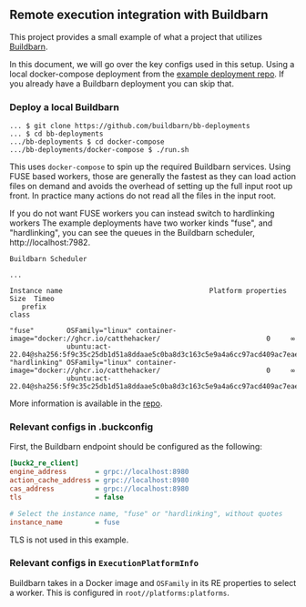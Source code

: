## Remote execution integration with Buildbarn

This project provides a small example of what a project that utilizes [Buildbarn](https://github.com/buildbarn).

In this document, we will go over the key configs used in this setup.
Using a local docker-compose deployment from the [example deployment repo](https://github.com/buildbarn/bb-deployments).
If you already have a Buildbarn deployment you can skip that.

### Deploy a local Buildbarn

```
... $ git clone https://github.com/buildbarn/bb-deployments
... $ cd bb-deployments
.../bb-deployments $ cd docker-compose
.../bb-deployments/docker-compose $ ./run.sh
```

This uses `docker-compose` to spin up the required Buildbarn services.
Using FUSE based workers, those are generally the fastest as they can load action files on demand
and avoids the overhead of setting up the full input root up front.
In practice many actions do not read all the files in the input root.

If you do not want FUSE workers you can instead switch to hardlinking workers
The example deployments have two worker kinds "fuse", and "hardlinking",
you can see the queues in the Buildbarn scheduler, http://localhost:7982.

```
Buildbarn Scheduler

...

Instance name                                    Platform properties                                    Size  Timeo
   prefix                                                                                               class

"fuse"        OSFamily="linux" container-image="docker://ghcr.io/catthehacker/                          0     ∞
              ubuntu:act-22.04@sha256:5f9c35c25db1d51a8ddaae5c0ba8d3c163c5e9a4a6cc97acd409ac7eae239448"
"hardlinking" OSFamily="linux" container-image="docker://ghcr.io/catthehacker/                          0     ∞
              ubuntu:act-22.04@sha256:5f9c35c25db1d51a8ddaae5c0ba8d3c163c5e9a4a6cc97acd409ac7eae239448"
```

More information is available in the [repo](https://github.com/buildbarn/bb-deployments).

### Relevant configs in .buckconfig

First, the Buildbarn endpoint should be configured as the following:

```ini
[buck2_re_client]
engine_address       = grpc://localhost:8980
action_cache_address = grpc://localhost:8980
cas_address          = grpc://localhost:8980
tls                  = false

# Select the instance name, "fuse" or "hardlinking", without quotes
instance_name        = fuse
```

TLS is not used in this example.

### Relevant configs in `ExecutionPlatformInfo`

Buildbarn takes in a Docker image and `OSFamily` in its RE properties to select a worker.
This is configured in `root//platforms:platforms`.
